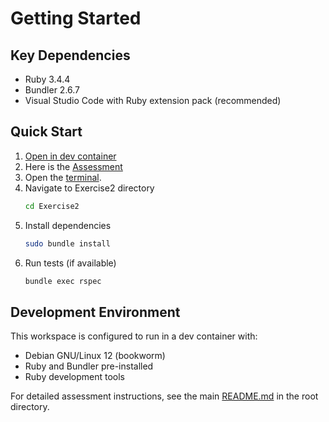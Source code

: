 # Getting Started

## Key Dependencies

- Ruby 3.4.4
- Bundler 2.6.7
- Visual Studio Code with Ruby extension pack (recommended)

## Quick Start

1. [Open in dev container](command:remote-containers.reopenInContainer)
1. Here is the [Assessment](Assessment.md)
1. Open the [terminal](command:workbench.action.terminal.new).
1. Navigate to Exercise2 directory
   ```bash
   cd Exercise2
   ```
1. Install dependencies
   ```bash
   sudo bundle install
   ```
1. Run tests (if available)
   ```bash
   bundle exec rspec
   ```

## Development Environment

This workspace is configured to run in a dev container with:
- Debian GNU/Linux 12 (bookworm)
- Ruby and Bundler pre-installed
- Ruby development tools

For detailed assessment instructions, see the main [README.md](../README.md)
in the root directory.